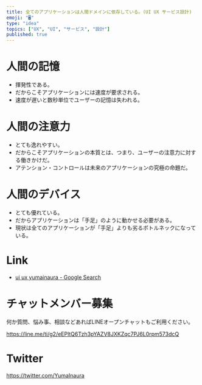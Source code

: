 ```yaml
---
title: 全てのアプリケーションは人間ドメインに依存している。(UI UX サービス設計)
emoji: "🖥"
type: "idea"
topics: ["UX", "UI", "サービス", "設計"]
published: true
---
```



# 人間の記憶

- 揮発性である。
- だからこそアプリケーションには速度が要求される。
- 速度が遅いと数秒単位でユーザーの記憶は失われる。

# 人間の注意力

- とても逸れやすい。
- だからこそアプリケーションの本質とは、つまり、ユーザーの注意力に対する働きかけだ。
- アテンション・コントロールは未来のアプリケーションの究極の命題だ。

# 人間のデバイス

- とても優れている。
- だからアプリケーションは「手足」のように動かせる必要がある。
- 現状は全てのアプリケーションが「手足」よりも劣るボトルネックになっている。

# Link

- [ui ux yumainaura - Google Search](https://www.google.co.jp/search?q=ui+ux+yumainaura&oq=ui+ux+yumainaura&aqs=chrome..69i57j69i60l3.2834j0j7&sourceid=chrome&ie=UTF-8)








<!-- Update From Qiita API -->

# チャットメンバー募集


何か質問、悩み事、相談などあればLINEオープンチャットもご利用ください。

https://line.me/ti/g2/eEPltQ6Tzh3pYAZV8JXKZqc7PJ6L0rpm573dcQ





# Twitter


https://twitter.com/YumaInaura


<!-- Update From Qiita API -->


